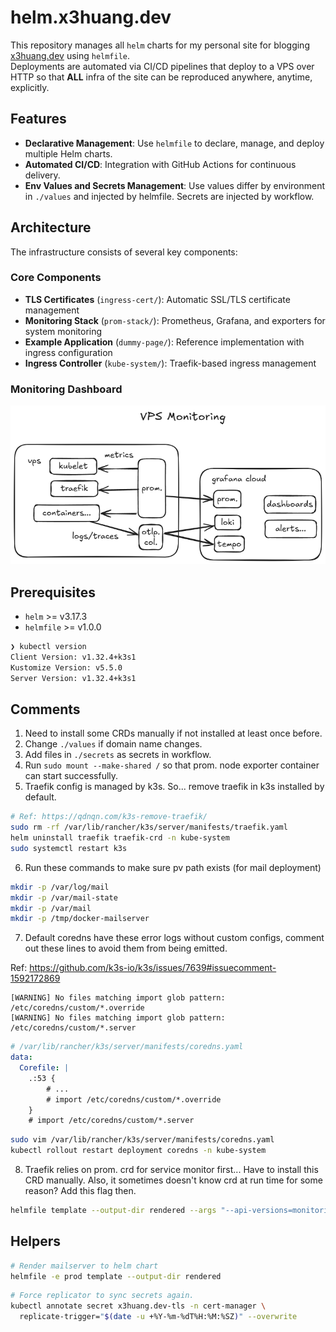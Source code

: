 # helm.x3huang.dev

This repository manages all `helm` charts for my personal site for blogging [x3huang.dev](https://x3huang.dev) using `helmfile`.  
Deployments are automated via CI/CD pipelines that deploy to a VPS over HTTP so that **ALL** infra of the site can be reproduced anywhere, anytime, explicitly.

## Features

- **Declarative Management**: Use `helmfile` to declare, manage, and deploy multiple Helm charts.
- **Automated CI/CD**: Integration with GitHub Actions for continuous delivery.
- **Env Values and Secrets Management**: Use values differ by environment in `./values` and injected by helmfile. Secrets are injected by workflow.

## Architecture

The infrastructure consists of several key components:

### Core Components
- **TLS Certificates** (`ingress-cert/`): Automatic SSL/TLS certificate management
- **Monitoring Stack** (`prom-stack/`): Prometheus, Grafana, and exporters for system monitoring
- **Example Application** (`dummy-page/`): Reference implementation with ingress configuration
- **Ingress Controller** (`kube-system/`): Traefik-based ingress management

### Monitoring Dashboard
![VPS Monitoring Dashboard](docs/vps-monitoring-2025-05-29-1726.png)

## Prerequisites

- `helm` >= v3.17.3
- `helmfile` >= v1.0.0

``` bash
❯ kubectl version
Client Version: v1.32.4+k3s1
Kustomize Version: v5.5.0
Server Version: v1.32.4+k3s1
```

## Comments

1. Need to install some CRDs manually if not installed at least once before.
2. Change `./values` if domain name changes.
3. Add files in `./secrets` as secrets in workflow.
4. Run `sudo mount --make-shared /` so that prom. node exporter container can start successfully.
5. Traefik config is managed by k3s. So... remove traefik in k3s installed by default.

```bash
# Ref: https://qdnqn.com/k3s-remove-traefik/
sudo rm -rf /var/lib/rancher/k3s/server/manifests/traefik.yaml
helm uninstall traefik traefik-crd -n kube-system
sudo systemctl restart k3s
```

6. Run these commands to make sure pv path exists (for mail deployment)

```bash
mkdir -p /var/log/mail
mkdir -p /var/mail-state
mkdir -p /var/mail
mkdir -p /tmp/docker-mailserver
```

7. Default coredns have these error logs without custom configs, comment out these lines to avoid them from being emitted.

Ref: https://github.com/k3s-io/k3s/issues/7639#issuecomment-1592172869

```log
[WARNING] No files matching import glob pattern: /etc/coredns/custom/*.override 
[WARNING] No files matching import glob pattern: /etc/coredns/custom/*.server 
```

```yaml
# /var/lib/rancher/k3s/server/manifests/coredns.yaml
data:
  Corefile: |
    .:53 {
        # ...
        # import /etc/coredns/custom/*.override
    }
    # import /etc/coredns/custom/*.server
```

```bash
sudo vim /var/lib/rancher/k3s/server/manifests/coredns.yaml
kubectl rollout restart deployment coredns -n kube-system
```

8. Traefik relies on prom. crd for service monitor first... Have to install this CRD manually. Also, it sometimes doesn't know crd at run time for some reason? Add this flag then.
   
```bash
helmfile template --output-dir rendered --args "--api-versions=monitoring.coreos.com/v1"
```

## Helpers

```bash
# Render mailserver to helm chart
helmfile -e prod template --output-dir rendered
```

```bash
# Force replicator to sync secrets again.
kubectl annotate secret x3huang.dev-tls -n cert-manager \
  replicate-trigger="$(date -u +%Y-%m-%dT%H:%M:%SZ)" --overwrite
```
